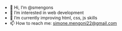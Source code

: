 - 👋 Hi, I’m @smengons
- 👀 I’m interested in web development
- 🌱 I’m currently improving html, css, js skills
- 📫 How to reach me: simone.mengoni22@gmail.com
